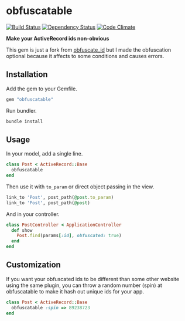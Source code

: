 # obfuscatable

[![Build Status](https://secure.travis-ci.org/namick/obfuscatable.png)](http://travis-ci.org/namick/obfuscatable) [![Dependency Status](https://gemnasium.com/namick/obfuscatable.png)](https://gemnasium.com/namick/obfuscatable) [![Code Climate](https://codeclimate.com/github/namick/obfuscatable.png)](https://codeclimate.com/github/namick/obfuscatable)

**Make your ActiveRecord ids non-obvious**

This gem is just a fork from [obfuscate_id](https://github.com/namick/obfuscate_id) but I made the obfuscation optional because it affects to some conditions and causes errors.

## Installation

Add the gem to your Gemfile.

```ruby
gem "obfuscatable"
```

Run bundler.

```ruby
bundle install
```

## Usage
 
In your model, add a single line.  

```ruby
class Post < ActiveRecord::Base
  obfuscatable
end
```

Then use it with `to_param` or direct object passing in the view.

```ruby
link_to 'Post', post_path(@post.to_param)
link_to 'Post', post_path(@post)
```

And in your controller.

```ruby
class PostController < ApplicationController
  def show
    Post.find(params[:id], obfuscated: true)
  end
end
```

## Customization

If you want your obfuscated ids to be different than some other website using the same plugin, you can throw a random number (spin) at obfuscatable to make it hash out unique ids for your app.

```ruby
class Post < ActiveRecord::Base
  obfuscatable :spin => 89238723
end
```
